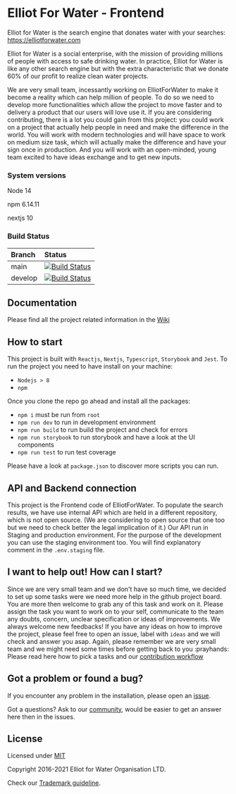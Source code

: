 # Elliot For Water - Frontend

Elliot for Water is the search engine that donates water with your searches: https://elliotforwater.com

Elliot for Water is a social enterprise, with the mission of providing millions of people with access to safe drinking water. In practice, Elliot for Water is like any other search engine but with the extra characteristic that we donate 60% of our profit to realize clean water projects.

We are very small team, incessantly working on ElliotForWater to make it become a reality which can help million of people. To do so we need to develop more functionalities which allow the project to move faster and to delivery a product that our users will love use it.
If you are considering contributing, there is a lot you could gain from this project: you could work on a project that actually help people in need and make the difference in the world. You will work with modern technologies and will have space to work on medium size task, which will actually make the difference and have your sign once in production.
And you will work with an open-minded, young team excited to have ideas exchange and to get new inputs.

### System versions

Node 14

npm 6.14.11

nextjs 10

### Build Status

| Branch  | Status                                                                                                                                                                                                                 |
| :------ | :--------------------------------------------------------------------------------------------------------------------------------------------------------------------------------------------------------------------- |
| main    | [![Build Status](https://dev.azure.com/E4W/Elliotforwater/_apis/build/status/ElliotForWater.efw-webapp?branchName=main)](https://dev.azure.com/E4W/Elliotfowwater/_build/latest?definitionId=17&branchName=main)       |
| develop | [![Build Status](https://dev.azure.com/E4W/Elliotforwater/_apis/build/status/ElliotForWater.efw-webapp?branchName=develop)](https://dev.azure.com/E4W/Elliotfowwater/_build/latest?definitionId=17&branchName=develop) |

## Documentation

Please find all the project related information in the [Wiki](https://github.com/ElliotForWater/efw-webapp/wiki)

## How to start

This project is built with `Reactjs`, `Nextjs`, `Typescript`, `Storybook` and `Jest`.
To run the project you need to have install on your machine:

- `Nodejs > 8`
- `npm`

Once you clone the repo go ahead and install all the packages:

- `npm i` must be run from `root`
- `npm run dev` to run in development environment
- `npm run build` to run build the project and check for errors
- `npm run storybook` to run storybook and have a look at the UI components
- `npm run test` to run test coverage

Please have a look at `package.json` to discover more scripts you can run.

## API and Backend connection

This project is the Frontend code of ElliotForWater. To populate the search results, we have use internal API
which are held in a different repository, which is not open source. (We are considering to open source that one too but we need to check better the legal implication of it.)
Our API run in Staging and production environment.
For the purpose of the development you can use the staging environment too.
You will find explanatory comment in the `.env.staging` file.

## I want to help out! How can I start?

Since we are very small team and we don't have so much time, we decided to set up some tasks were we need more help in
the github project board.
You are more then welcome to grab any of this task and work on it.
Please assign the task you want to work on to your self, communicate to the team any doubts, concern, unclear specification or ideas of improvements.
We always welcome new feedbacks! If you have any ideas on how to improve the project, please feel free to open an issue, label with `ideas` and we will check and answer you asap.
Again, please remember we are very small team and we might need some times before getting back to you :prayhands:
Please read here how to pick a tasks and our [contribution workflow](https://github.com/ElliotForWater/efw-webapp/wiki/3.-How-to-contribute)

## Got a problem or found a bug?

If you encounter any problem in the installation, please open an [issue](https://github.com/ElliotForWater/efw-webapp/issues).

Got a questions? Ask to our [community](https://github.com/ElliotForWater/efw-webapp/discussions), would be easier to get an answer here then in the issues.

## License

Licensed under [MIT](https://github.com/ElliotForWater/efw-webapp/blob/main/LICENSE)

Copyright 2016-2021 Elliot for Water Organisation LTD.

Check our [Trademark guideline](https://github.com/ElliotForWater/efw-webapp/wiki/ElliotForWater-Trademark).
